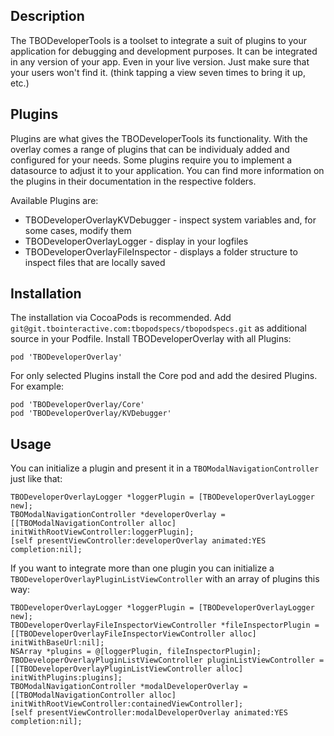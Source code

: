 ## Description
The TBODeveloperTools is a toolset to integrate a suit of plugins to your application for debugging and development purposes. It can be integrated in any version of your app. Even in your live version. Just make sure that your users won't find it. (think tapping a view seven times to bring it up, etc.)

## Plugins
Plugins are what gives the TBODeveloperTools its functionality. With the overlay comes a range of plugins that can be individualy added and configured for your needs.
Some plugins require you to implement a datasource to adjust it to your application.
You can find more information on the plugins in their documentation in the respective folders.

Available Plugins are:

* TBODeveloperOverlayKVDebugger - inspect system variables and, for some cases, modify them
* TBODeveloperOverlayLogger - display in your logfiles
* TBODeveloperOverlayFileInspector - displays a folder structure to inspect files that are locally saved

## Installation
The installation via CocoaPods is recommended.
Add `git@git.tbointeractive.com:tbopodspecs/tbopodspecs.git` as additional source in your Podfile. 
Install TBODeveloperOverlay with all Plugins:

```
pod 'TBODeveloperOverlay'
```
For only selected Plugins install the Core pod and add the desired Plugins. For example:

```
pod 'TBODeveloperOverlay/Core'
pod 'TBODeveloperOverlay/KVDebugger'
```

## Usage
You can initialize a plugin and present it in a `TBOModalNavigationController` just like that:

```
TBODeveloperOverlayLogger *loggerPlugin = [TBODeveloperOverlayLogger new];
TBOModalNavigationController *developerOverlay = [[TBOModalNavigationController alloc] 
initWithRootViewController:loggerPlugin];
[self presentViewController:developerOverlay animated:YES completion:nil];
```

If you want to integrate more than one plugin you can initialize a `TBODeveloperOverlayPluginListViewController` with an array of plugins this way:

```
TBODeveloperOverlayLogger *loggerPlugin = [TBODeveloperOverlayLogger new];
TBODeveloperOverlayFileInspectorViewController *fileInspectorPlugin = [[TBODeveloperOverlayFileInspectorViewController alloc] initWithBaseUrl:nil];
NSArray *plugins = @[loggerPlugin, fileInspectorPlugin];
TBODeveloperOverlayPluginListViewController pluginListViewController = [[TBODeveloperOverlayPluginListViewController alloc] initWithPlugins:plugins];
TBOModalNavigationController *modalDeveloperOverlay = [[TBOModalNavigationController alloc] initWithRootViewController:containedViewController];
[self presentViewController:modalDeveloperOverlay animated:YES completion:nil];
```


